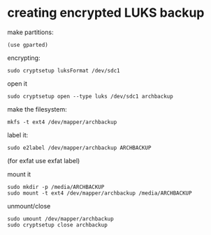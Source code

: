 # creating encrypted LUKS backup

make partitions:
```
(use gparted)
```

encrypting:
```
sudo cryptsetup luksFormat /dev/sdc1
```

open it
```
sudo cryptsetup open --type luks /dev/sdc1 archbackup
```

make the filesystem:
```
mkfs -t ext4 /dev/mapper/archbackup
```

label it:
```
sudo e2label /dev/mapper/archbackup ARCHBACKUP
```
(for exfat use exfat label)      

mount it 
```
sudo mkdir -p /media/ARCHBACKUP
sudo mount -t ext4 /dev/mapper/archbackup /media/ARCHBACKUP
````

unmount/close
```
sudo umount /dev/mapper/archbackup
sudo cryptsetup close archbackup
```
